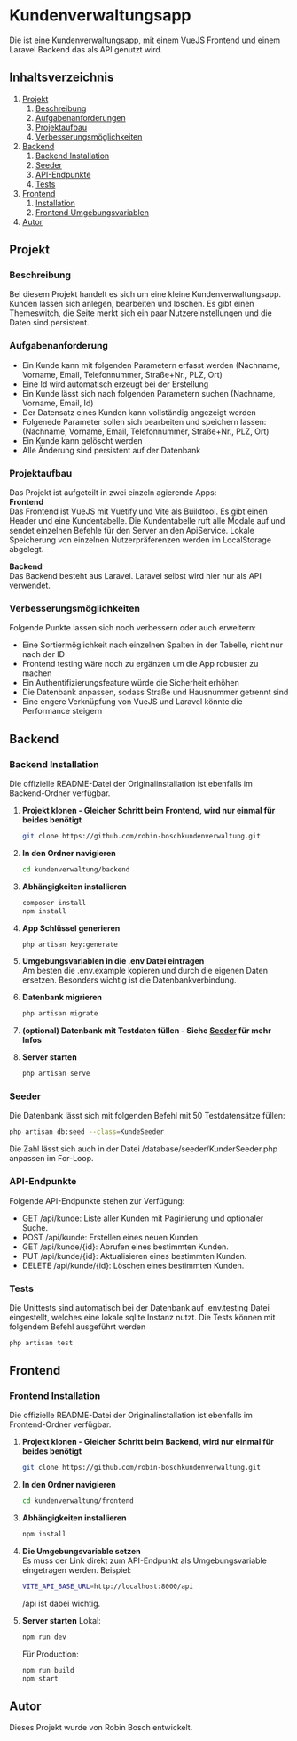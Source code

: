 # Kundenverwaltungsapp

Die ist eine Kundenverwaltungsapp, mit einem VueJS Frontend und einem Laravel Backend das als API genutzt wird.

## Inhaltsverzeichnis

1. [Projekt](#projekt)
    1. [Beschreibung](#beschreibung)
    2. [Aufgabenanforderungen](#aufgabenanforderungen)
    3. [Projektaufbau](#projektaufbau)
    4. [Verbesserungsmöglichkeiten](#verbesserungsmöglichkeiten)
2. [Backend](#backend)
    1. [Backend Installation](#backend-installation)
    2. [Seeder](#seeder)
    3. [API-Endpunkte](#api-endpunkte)
    4. [Tests](#tests)
3. [Frontend](#frontend)
    1. [Installation](#installation)
    2. [Frontend Umgebungsvariablen](#frontend-umgebungsvariablen)
4. [Autor](#autor)

## Projekt

### Beschreibung

Bei diesem Projekt handelt es sich um eine kleine Kundenverwaltungsapp. Kunden lassen sich anlegen, bearbeiten und löschen.
Es gibt einen Themeswitch, die Seite merkt sich ein paar Nutzereinstellungen und die Daten sind persistent.

### Aufgabenanforderung

- Ein Kunde kann mit folgenden Parametern erfasst werden (Nachname, Vorname, Email, Telefonnummer, Straße+Nr., PLZ, Ort)
- Eine Id wird automatisch erzeugt bei der Erstellung
- Ein Kunde lässt sich nach folgenden Parametern suchen (Nachname, Vorname, Email, Id)
- Der Datensatz eines Kunden kann vollständig angezeigt werden
- Folgenede Parameter sollen sich bearbeiten und speichern lassen: (Nachname, Vorname, Email, Telefonnummer, Straße+Nr., PLZ, Ort)
- Ein Kunde kann gelöscht werden
- Alle Änderung sind persistent auf der Datenbank

### Projektaufbau

Das Projekt ist aufgeteilt in zwei einzeln agierende Apps:  
**Frontend**  
Das Frontend ist VueJS mit Vuetify und Vite als Buildtool. Es gibt einen Header und eine Kundentabelle. Die Kundentabelle ruft alle Modale auf und sendet einzelnen Befehle für den Server an den ApiService.
Lokale Speicherung von einzelnen Nutzerpräferenzen werden im LocalStorage abgelegt.

**Backend**  
Das Backend besteht aus Laravel. Laravel selbst wird hier nur als API verwendet.

### Verbesserungsmöglichkeiten

Folgende Punkte lassen sich noch verbessern oder auch erweitern:

- Eine Sortiermöglichkeit nach einzelnen Spalten in der Tabelle, nicht nur nach der ID
- Frontend testing wäre noch zu ergänzen um die App robuster zu machen
- Ein Authentifizierungsfeature würde die Sicherheit erhöhen
- Die Datenbank anpassen, sodass Straße und Hausnummer getrennt sind
- Eine engere Verknüpfung von VueJS und Laravel könnte die Performance steigern

## Backend
### Backend Installation
Die offizielle README-Datei der Originalinstallation ist ebenfalls im Backend-Ordner verfügbar.
1. **Projekt klonen - Gleicher Schritt beim Frontend, wird nur einmal für beides benötigt**  
   ```bash
   git clone https://github.com/robin-boschkundenverwaltung.git
   ```
2. **In den Ordner navigieren**  
    ```bash
    cd kundenverwaltung/backend
    ```
3. **Abhängigkeiten installieren**  
    ```bash
    composer install
    npm install
    ```
4. **App Schlüssel generieren**  
    ```bash
    php artisan key:generate
    ```
5. **Umgebungsvariablen in die .env Datei eintragen**  
    Am besten die .env.example kopieren und durch die eigenen Daten ersetzen. Besonders wichtig ist die Datenbankverbindung.  

6. **Datenbank migrieren**  
    ```bash
    php artisan migrate
    ```
7. **(optional) Datenbank mit Testdaten füllen - Siehe [Seeder](#seeder) für mehr Infos**  
8. **Server starten**
    ```bash
    php artisan serve
    ```
   
### Seeder
Die Datenbank lässt sich mit folgenden Befehl mit 50 Testdatensätze füllen:  
```bash
php artisan db:seed --class=KundeSeeder
```
Die Zahl lässt sich auch in der Datei /database/seeder/KunderSeeder.php anpassen im For-Loop.  

### API-Endpunkte

Folgende API-Endpunkte stehen zur Verfügung:  

- GET /api/kunde: Liste aller Kunden mit Paginierung und optionaler Suche.
- POST /api/kunde: Erstellen eines neuen Kunden.
- GET /api/kunde/{id}: Abrufen eines bestimmten Kunden.
- PUT /api/kunde/{id}: Aktualisieren eines bestimmten Kunden.
- DELETE /api/kunde/{id}: Löschen eines bestimmten Kunden.

### Tests
Die Unittests sind automatisch bei der Datenbank auf .env.testing Datei eingestellt, welches eine lokale sqlite Instanz nutzt.
Die Tests können mit folgendem Befehl ausgeführt werden
```bash
php artisan test
```

## Frontend

### Frontend Installation
Die offizielle README-Datei der Originalinstallation ist ebenfalls im Frontend-Ordner verfügbar.

1. **Projekt klonen - Gleicher Schritt beim Backend, wird nur einmal für beides benötigt**  
   ```bash
   git clone https://github.com/robin-boschkundenverwaltung.git
   ```
2. **In den Ordner navigieren**  
    ```bash
    cd kundenverwaltung/frontend
    ```
3. **Abhängigkeiten installieren**
    ```bash
    npm install
    ```
4. **Die Umgebungsvariable setzen**  
    Es muss der Link direkt zum API-Endpunkt als Umgebungsvariable eingetragen werden. Beispiel:   
    ```bash
    VITE_API_BASE_URL=http://localhost:8000/api
    ```
    /api ist dabei wichtig.

5. **Server starten**
    Lokal:
    ```bash
    npm run dev
    ```
    Für Production:
    ```bash
    npm run build
    npm start
    ```
## Autor
Dieses Projekt wurde von Robin Bosch entwickelt.